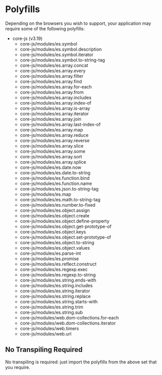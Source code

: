 # Polyfills

Depending on the browsers you wish to support, your application may require some of the following polyfills:

- core-js (v3.19)
  - core-js/modules/es.symbol
  - core-js/modules/es.symbol.description
  - core-js/modules/es.symbol.iterator
  - core-js/modules/es.symbol.to-string-tag
  - core-js/modules/es.array.concat
  - core-js/modules/es.array.every
  - core-js/modules/es.array.filter
  - core-js/modules/es.array.find
  - core-js/modules/es.array.for-each
  - core-js/modules/es.array.from
  - core-js/modules/es.array.includes
  - core-js/modules/es.array.index-of
  - core-js/modules/es.array.is-array
  - core-js/modules/es.array.iterator
  - core-js/modules/es.array.join
  - core-js/modules/es.array.last-index-of
  - core-js/modules/es.array.map
  - core-js/modules/es.array.reduce
  - core-js/modules/es.array.reverse
  - core-js/modules/es.array.slice
  - core-js/modules/es.array.some
  - core-js/modules/es.array.sort
  - core-js/modules/es.array.splice
  - core-js/modules/es.date.now
  - core-js/modules/es.date.to-string
  - core-js/modules/es.function.bind
  - core-js/modules/es.function.name
  - core-js/modules/es.json.to-string-tag
  - core-js/modules/es.map
  - core-js/modules/es.math.to-string-tag
  - core-js/modules/es.number.to-fixed
  - core-js/modules/es.object.assign
  - core-js/modules/es.object.create
  - core-js/modules/es.object.define-property
  - core-js/modules/es.object.get-prototype-of
  - core-js/modules/es.object.keys
  - core-js/modules/es.object.set-prototype-of
  - core-js/modules/es.object.to-string
  - core-js/modules/es.object.values
  - core-js/modules/es.parse-int
  - core-js/modules/es.promise
  - core-js/modules/es.reflect.construct
  - core-js/modules/es.regexp.exec
  - core-js/modules/es.regexp.to-string
  - core-js/modules/es.string.ends-with
  - core-js/modules/es.string.includes
  - core-js/modules/es.string.iterator
  - core-js/modules/es.string.replace
  - core-js/modules/es.string.starts-with
  - core-js/modules/es.string.trim
  - core-js/modules/es.string.sub
  - core-js/modules/web.dom-collections.for-each
  - core-js/modules/web.dom-collections.iterator
  - core-js/modules/web.timers
  - core-js/modules/web.url

## No Transpiling Required

No transpiling is required: just import the polyfills from the above set that you require.
